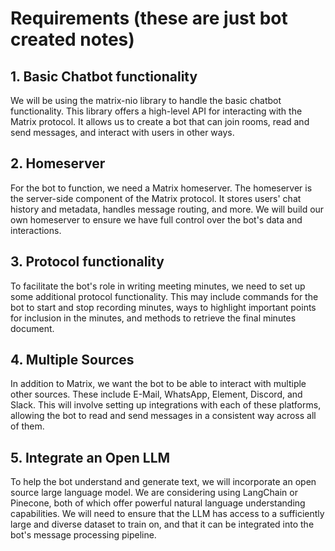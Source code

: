 # Requirements (these are just bot created notes)

## 1. Basic Chatbot functionality

We will be using the matrix-nio library to handle the basic chatbot functionality. This library offers a high-level API for interacting with the Matrix protocol. It allows us to create a bot that can join rooms, read and send messages, and interact with users in other ways.

## 2. Homeserver

For the bot to function, we need a Matrix homeserver. The homeserver is the server-side component of the Matrix protocol. It stores users' chat history and metadata, handles message routing, and more. We will build our own homeserver to ensure we have full control over the bot's data and interactions.

## 3. Protocol functionality

To facilitate the bot's role in writing meeting minutes, we need to set up some additional protocol functionality. This may include commands for the bot to start and stop recording minutes, ways to highlight important points for inclusion in the minutes, and methods to retrieve the final minutes document.

## 4. Multiple Sources

In addition to Matrix, we want the bot to be able to interact with multiple other sources. These include E-Mail, WhatsApp, Element, Discord, and Slack. This will involve setting up integrations with each of these platforms, allowing the bot to read and send messages in a consistent way across all of them.

## 5. Integrate an Open LLM

To help the bot understand and generate text, we will incorporate an open source large language model. We are considering using LangChain or Pinecone, both of which offer powerful natural language understanding capabilities. We will need to ensure that the LLM has access to a sufficiently large and diverse dataset to train on, and that it can be integrated into the bot's message processing pipeline.
